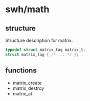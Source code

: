 # swh/math

## structure
Structure description for matrix.

```C
typedef struct matrix_tag matrix_t;
struct matrix_tag { /* ... */ };
```

## functions
* matrix_create
* matrix_destroy
* matrix_at